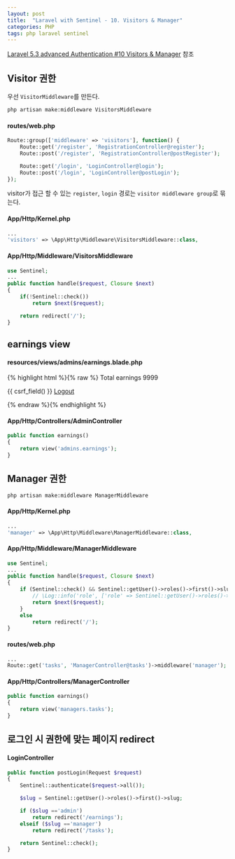```yaml
---
layout: post
title:  "Laravel with Sentinel - 10. Visitors & Manager"
categories: PHP
tags: php laravel sentinel
---
```

[Laravel 5.3 advanced Authentication #10 Visitors & Manager](https://www.youtube.com/watch?v=LgrqIsyJHVk) 참조

## Visitor 권한
우선 `VisitorMiddleware`를 만든다.

```bash
php artisan make:middleware VisitorsMiddleware
```

#### routes/web.php
```php
Route::group(['middleware' => 'visitors'], function() {
    Route::get('/register', 'RegistrationController@register');
    Route::post('/register', 'RegistrationController@postRegister');

    Route::get('/login', 'LoginController@login');
    Route::post('/login', 'LoginController@postLogin');
});
```
visitor가 접근 할 수 있는 `register`, `login` 경로는 `visitor middleware group`로 묶는다.

#### App/Http/Kernel.php
```php
...
'visitors' => \App\Http\Middleware\VisitorsMiddleware::class,
```

#### App/Http/Middleware/VisitorsMiddleware
```php
use Sentinel;
...
public function handle($request, Closure $next)
{
    if(!Sentinel::check())
        return $next($request);

    return redirect('/');
}
```

## earnings view

#### resources/views/admins/earnings.blade.php
{% highlight html %}{% raw %}
Total earnings 9999

<form action="/logout" method="POST" id="logout-form">
    {{ csrf_field() }}
    <a href="#" onclick="document.getElementById('logout-form').submit()">Logout</a>
</form>
{% endraw %}{% endhighlight %}

#### App/Http/Controllers/AdminController
```php
public function earnings()
{
    return view('admins.earnings');
}
```

## Manager 권한
```bash
php artisan make:middleware ManagerMiddleware
```

#### App/Http/Kernel.php
```php
...
'manager' => \App\Http\Middleware\ManagerMiddleware::class,
```

#### App/Http/Middleware/ManagerMiddleware
```php
use Sentinel;
...
public function handle($request, Closure $next)
{
    if (Sentinel::check() && Sentinel::getUser()->roles()->first()->slug == 'manager') {
        // \Log::info('role', ['role' => Sentinel::getUser()->roles()->first()]);
        return $next($request);
    }
    else
        return redirect('/');
}
```

#### routes/web.php
```php
...
Route::get('tasks', 'ManagerController@tasks')->middleware('manager');
```

#### App/Http/Controllers/ManagerController
```php
public function earnings()
{
    return view('managers.tasks');
}
```

## 로그인 시 권한에 맞는 페이지 redirect

#### LoginController
```php
public function postLogin(Request $request)
{
    Sentinel::authenticate($request->all());

    $slug = Sentinel::getUser()->roles()->first()->slug;

    if ($slug =='admin')
        return redirect('/earnings');
    elseif ($slug =='manager')
        return redirect('/tasks');

    return Sentinel::check();
}
```
